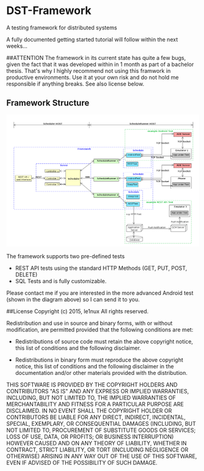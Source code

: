 # DST-Framework
A testing framework for distributed systems

A fully documented getting started tutorial will follow within the next weeks... 

##ATTENTION
The framework in its current state has quite a few bugs, given the fact that it was developed within in 1 month as part of a bachelor thesis. That's why I highly recommend not using this framwork in productive environments. Use it at your own risk and do not hold me responsible if anything breaks. See also license below. 

## Framework Structure 
![image](https://github.com/le1nux/DST-Framework/blob/master/overview/modules_overview.png?raw=true)

The framework supports two pre-defined tests 
 - REST API tests using the standard HTTP Methods (GET, PUT, POST, DELETE)
 - SQL Tests 
and is fully customizable. 

Please contact me if you are interested in the more advanced Android test (shown in the diagram above) so I can send it to you.



##License
Copyright (c) 2015, le1nux
All rights reserved.

Redistribution and use in source and binary forms, with or without
modification, are permitted provided that the following conditions are met:

* Redistributions of source code must retain the above copyright notice, this
  list of conditions and the following disclaimer.

* Redistributions in binary form must reproduce the above copyright notice,
  this list of conditions and the following disclaimer in the documentation
  and/or other materials provided with the distribution.

THIS SOFTWARE IS PROVIDED BY THE COPYRIGHT HOLDERS AND CONTRIBUTORS "AS IS"
AND ANY EXPRESS OR IMPLIED WARRANTIES, INCLUDING, BUT NOT LIMITED TO, THE
IMPLIED WARRANTIES OF MERCHANTABILITY AND FITNESS FOR A PARTICULAR PURPOSE ARE
DISCLAIMED. IN NO EVENT SHALL THE COPYRIGHT HOLDER OR CONTRIBUTORS BE LIABLE
FOR ANY DIRECT, INDIRECT, INCIDENTAL, SPECIAL, EXEMPLARY, OR CONSEQUENTIAL
DAMAGES (INCLUDING, BUT NOT LIMITED TO, PROCUREMENT OF SUBSTITUTE GOODS OR
SERVICES; LOSS OF USE, DATA, OR PROFITS; OR BUSINESS INTERRUPTION) HOWEVER
CAUSED AND ON ANY THEORY OF LIABILITY, WHETHER IN CONTRACT, STRICT LIABILITY,
OR TORT (INCLUDING NEGLIGENCE OR OTHERWISE) ARISING IN ANY WAY OUT OF THE USE
OF THIS SOFTWARE, EVEN IF ADVISED OF THE POSSIBILITY OF SUCH DAMAGE.
